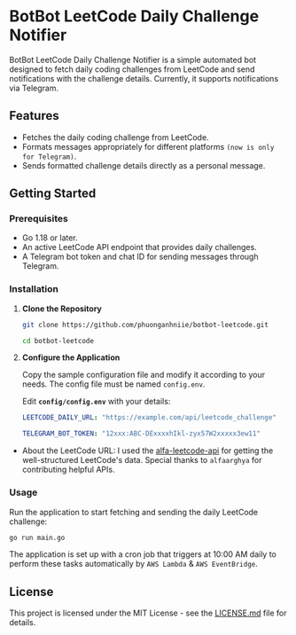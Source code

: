 # **BotBot LeetCode Daily Challenge Notifier**
BotBot LeetCode Daily Challenge Notifier is a simple automated bot designed to fetch daily coding challenges from LeetCode and send notifications with the challenge details. Currently, it supports notifications via Telegram.

## **Features**
- Fetches the daily coding challenge from LeetCode.
- Formats messages appropriately for different platforms `(now is only for Telegram)`.
- Sends formatted challenge details directly as a personal message.

## **Getting Started**

### **Prerequisites**

- Go 1.18 or later.
- An active LeetCode API endpoint that provides daily challenges.
- A Telegram bot token and chat ID for sending messages through Telegram.

### **Installation**

1. **Clone the Repository**
    ```bash
    git clone https://github.com/phuonganhniie/botbot-leetcode.git
    ```
    ```bash
    cd botbot-leetcode
    ```
    
2. **Configure the Application**

    Copy the sample configuration file and modify it according to your needs. The config file must be named `config.env`.
    
    Edit **`config/config.env`** with your details:
    
    ```yaml
    LEETCODE_DAILY_URL: "https://example.com/api/leetcode_challenge"

    TELEGRAM_BOT_TOKEN: "12xxx:ABC-DExxxxhIkl-zyx57W2xxxxx3ew11"
    ```

 * About the LeetCode URL: I used the [alfa-leetcode-api](https://github.com/alfaArghya/alfa-leetcode-api) for getting the well-structured LeetCode's data. Special thanks to `alfaarghya` for contributing helpful APIs.

### **Usage**
Run the application to start fetching and sending the daily LeetCode challenge:

```bash
go run main.go
```

The application is set up with a cron job that triggers at 10:00 AM daily to perform these tasks automatically by `AWS Lambda` & `AWS EventBridge`.


## **License**
This project is licensed under the MIT License - see the [LICENSE.md](https://chat.openai.com/g/g-n7Rs0IK86-grimoire/c/LICENSE.md) file for details.